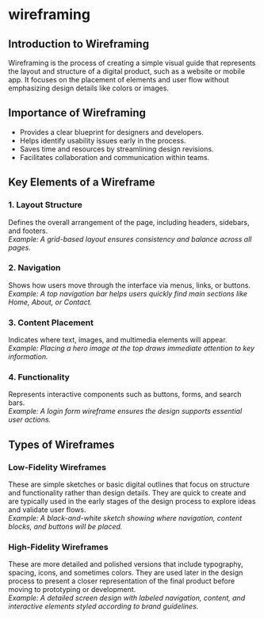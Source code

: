 # wireframing

## Introduction to Wireframing

Wireframing is the process of creating a simple visual guide that represents the layout and structure of a digital product, such as a website or mobile app. It focuses on the placement of elements and user flow without emphasizing design details like colors or images.

## Importance of Wireframing

- Provides a clear blueprint for designers and developers.
- Helps identify usability issues early in the process.
- Saves time and resources by streamlining design revisions.
- Facilitates collaboration and communication within teams.

## Key Elements of a Wireframe

### 1. Layout Structure

Defines the overall arrangement of the page, including headers, sidebars, and footers.  
_Example: A grid-based layout ensures consistency and balance across all pages._

### 2. Navigation

Shows how users move through the interface via menus, links, or buttons.  
_Example: A top navigation bar helps users quickly find main sections like Home, About, or Contact._

### 3. Content Placement

Indicates where text, images, and multimedia elements will appear.  
_Example: Placing a hero image at the top draws immediate attention to key information._

### 4. Functionality

Represents interactive components such as buttons, forms, and search bars.  
_Example: A login form wireframe ensures the design supports essential user actions._

## Types of Wireframes

### Low-Fidelity Wireframes

These are simple sketches or basic digital outlines that focus on structure and functionality rather than design details. They are quick to create and are typically used in the early stages of the design process to explore ideas and validate user flows.  
_Example: A black-and-white sketch showing where navigation, content blocks, and buttons will be placed._

### High-Fidelity Wireframes

These are more detailed and polished versions that include typography, spacing, icons, and sometimes colors. They are used later in the design process to present a closer representation of the final product before moving to prototyping or development.  
_Example: A detailed screen design with labeled navigation, content, and interactive elements styled according to brand guidelines._

